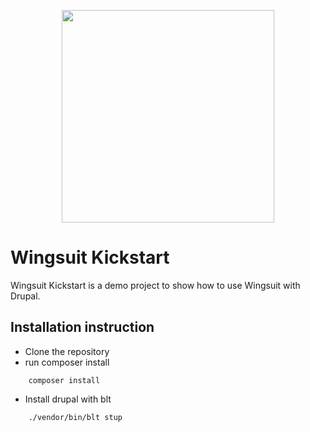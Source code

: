 <p align="center">
<img src="https://github.com/wingsuit-designsystem/wingsuit/raw/master/images/wsuit-logo-stacked.svg" width="340px">
</p>

# Wingsuit Kickstart
Wingsuit Kickstart is a demo project to show how to use Wingsuit with Drupal.

## Installation instruction

   * Clone the repository
   * run composer install
```
    composer install
```
   * Install drupal with blt
```
    ./vendor/bin/blt stup
```
